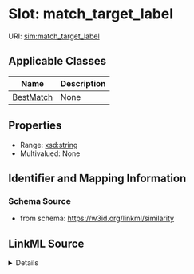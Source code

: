 # Slot: match_target_label

URI: [sim:match_target_label](https://w3id.org/linkml/similarity/match_target_label)



<!-- no inheritance hierarchy -->




## Applicable Classes

| Name | Description |
| --- | --- |
[BestMatch](BestMatch.md) | None






## Properties

* Range: [xsd:string](http://www.w3.org/2001/XMLSchema#string)
* Multivalued: None







## Identifier and Mapping Information







### Schema Source


* from schema: https://w3id.org/linkml/similarity




## LinkML Source

<details>
```yaml
name: match_target_label
from_schema: https://w3id.org/linkml/similarity
rank: 1000
alias: match_target_label
owner: BestMatch
domain_of:
- BestMatch
range: string

```
</details>